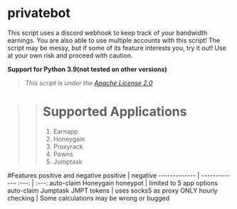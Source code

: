 # privatebot #
This script uses a discord webhook to keep track of your bandwidth earnings. You are also able to use multiple accounts with this script!
The script may be messy, but if some of its feature interests you, try it out! Use at your own risk and proceed with caution. 

__Support for Python 3.9(not tested on other versions)__
> _This script is under the [Apache License 2.0](https://github.com/eforce67/privatebot/blob/main/LICENSE)_

>> # Supported Applications
>> 1. Earnapp
>> 2. Honeygain
>> 3. Proxyrack
>> 4. Pawns
>> 5. Jumptask

#Features positive and negative
positive | negative
------------- | -------------
:---: | :---:
auto-claim Honeygain honeypot  | limited to 5 app options
auto-claim Jumptask JMPT tokens  | uses socks5 as proxy ONLY
hourly checking | Some calculations may be wrong or bugged
